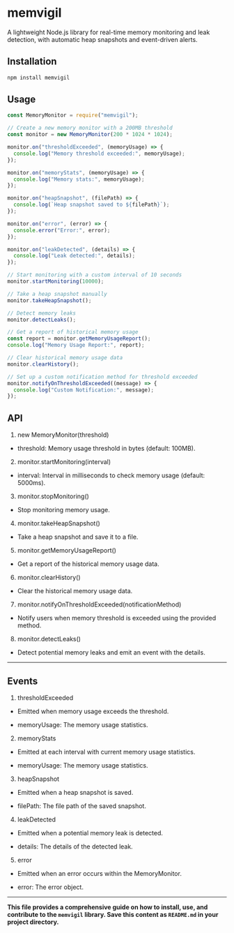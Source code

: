 # memvigil

A lightweight Node.js library for real-time memory monitoring and leak detection, with automatic heap snapshots and event-driven alerts.

## Installation

```sh
npm install memvigil
```

## Usage

```js
const MemoryMonitor = require("memvigil");

// Create a new memory monitor with a 200MB threshold
const monitor = new MemoryMonitor(200 * 1024 * 1024);

monitor.on("thresholdExceeded", (memoryUsage) => {
  console.log("Memory threshold exceeded:", memoryUsage);
});

monitor.on("memoryStats", (memoryUsage) => {
  console.log("Memory stats:", memoryUsage);
});

monitor.on("heapSnapshot", (filePath) => {
  console.log(`Heap snapshot saved to ${filePath}`);
});

monitor.on("error", (error) => {
  console.error("Error:", error);
});

monitor.on("leakDetected", (details) => {
  console.log("Leak detected:", details);
});

// Start monitoring with a custom interval of 10 seconds
monitor.startMonitoring(10000);

// Take a heap snapshot manually
monitor.takeHeapSnapshot();

// Detect memory leaks
monitor.detectLeaks();

// Get a report of historical memory usage
const report = monitor.getMemoryUsageReport();
console.log("Memory Usage Report:", report);

// Clear historical memory usage data
monitor.clearHistory();

// Set up a custom notification method for threshold exceeded
monitor.notifyOnThresholdExceeded((message) => {
  console.log("Custom Notification:", message);
});
```

## API

1. new MemoryMonitor(threshold)

- threshold: Memory usage threshold in bytes (default: 100MB).

2. monitor.startMonitoring(interval)

- interval: Interval in milliseconds to check memory usage (default: 5000ms).

3. monitor.stopMonitoring()

- Stop monitoring memory usage.

4. monitor.takeHeapSnapshot()

- Take a heap snapshot and save it to a file.

5. monitor.getMemoryUsageReport()

- Get a report of the historical memory usage data.

6. monitor.clearHistory()

- Clear the historical memory usage data.

7. monitor.notifyOnThresholdExceeded(notificationMethod)

- Notify users when memory threshold is exceeded using the provided method.

8. monitor.detectLeaks()

- Detect potential memory leaks and emit an event with the details.

<hr>

## Events

1. thresholdExceeded

- Emitted when memory usage exceeds the threshold.

- memoryUsage: The memory usage statistics.

2. memoryStats

- Emitted at each interval with current memory usage statistics.

- memoryUsage: The memory usage statistics.

3. heapSnapshot

- Emitted when a heap snapshot is saved.

- filePath: The file path of the saved snapshot.

4. leakDetected

- Emitted when a potential memory leak is detected.

- details: The details of the detected leak.

5. error

- Emitted when an error occurs within the MemoryMonitor.

- error: The error object.

---

<b> This file provides a comprehensive guide on how to install, use, and contribute to the `memvigil` library. Save this content as `README.md` in your project directory.</b>
